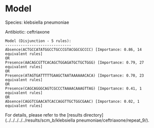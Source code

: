
# Model

Species: klebsiella pneumoniae

Antibiotic: ceftriaxone

```
Model (Disjunction - 5 rules):
------------------------------
Absence(ACTGCCATATGGCCTGCCCGTACGGCGCCCC) [Importance: 0.86, 14 equivalent rules]
OR
Presence(AACAGCGTTCACAGCTGGAGATGCTGCTGGG) [Importance: 0.79, 27 equivalent rules]
OR
Presence(ATAGTGATTTTTGAAGCTAATAAAAAACACA) [Importance: 0.70, 23 equivalent rules]
OR
Presence(CAGCAGGGCAGTCGCCCTAAAACAAAGTTAG) [Importance: 0.41, 1 equivalent rules]
OR
Absence(CAGGTCGAACATCACCAGGTTGCTGGCGAAC) [Importance: 0.02, 1 equivalent rules]

```

For details, please refer to the [results directory](../../../../../results/scm_b/klebsiella pneumoniae/ceftriaxone/repeat_9/).

